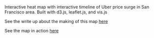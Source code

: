 Interactive heat map with interactive timeline of Uber price surge in San Francisco area. Built with d3.js, leaflet.js, and vis.js

See the write up about the making of this map [here](http://www.benvibhagool.com/posts/mapping-uber-price-surge-in-san-francisco)

See the map in action [here](http://www.benvibhagool.com/uber_project)
